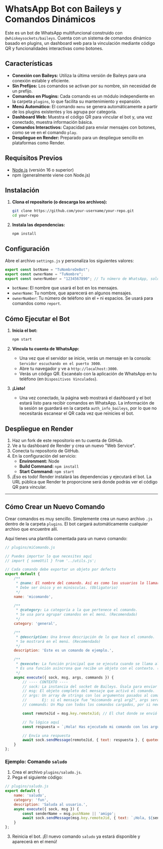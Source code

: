 # WhatsApp Bot con Baileys y Comandos Dinámicos

Este es un bot de WhatsApp multifuncional construido con `@whiskeysockets/baileys`. Cuenta con un sistema de comandos dinámico basado en plugins, un dashboard web para la vinculación mediante código QR y funcionalidades interactivas como botones.

## Características

- **Conexión con Baileys:** Utiliza la última versión de Baileys para una conexión estable y eficiente.
- **Sin Prefijos:** Los comandos se activan por su nombre, sin necesidad de un prefijo.
- **Comandos en Plugins:** Cada comando es un módulo independiente en la carpeta `plugins`, lo que facilita su mantenimiento y expansión.
- **Menú Automático:** El comando `menu` se genera automáticamente a partir de los plugins existentes y los agrupa por categoría.
- **Dashboard Web:** Muestra el código QR para vincular el bot y, una vez conectado, muestra información básica.
- **Comandos Interactivos:** Capacidad para enviar mensajes con botones, como se ve en el comando `play`.
- **Despliegue en Render:** Preparado para un despliegue sencillo en plataformas como Render.

## Requisitos Previos

- [Node.js](https://nodejs.org/) (versión 16 o superior)
- npm (generalmente viene con Node.js)

## Instalación

1. **Clona el repositorio (o descarga los archivos):**
   ```bash
   git clone https://github.com/your-username/your-repo.git
   cd your-repo
   ```

2. **Instala las dependencias:**
   ```bash
   npm install
   ```

## Configuración

Abre el archivo `settings.js` y personaliza los siguientes valores:

```javascript
export const botName = "TuNombreDeBot";
export const ownerName = "TuNombre";
export const ownerNumber = "1234567890"; // Tu número de WhatsApp, solo los dígitos
```

- `botName`: El nombre que usará el bot en los mensajes.
- `ownerName`: Tu nombre, que aparecerá en algunos mensajes.
- `ownerNumber`: Tu número de teléfono sin el `+` ni espacios. Se usará para comandos como `report`.

## Cómo Ejecutar el Bot

1. **Inicia el bot:**
   ```bash
   npm start
   ```

2. **Vincula tu cuenta de WhatsApp:**
   - Una vez que el servidor se inicie, verás un mensaje en la consola: `Servidor escuchando en el puerto 3000`.
   - Abre tu navegador y ve a `http://localhost:3000`.
   - Verás un código QR. Escanéalo con la aplicación de WhatsApp en tu teléfono (en `Dispositivos Vinculados`).

3. **¡Listo!**
   - Una vez conectado, la página web mostrará el dashboard y el bot estará listo para recibir comandos en WhatsApp. La información de la sesión se guardará en la carpeta `auth_info_baileys`, por lo que no necesitarás escanear el QR cada vez que reinicies el bot.

## Despliegue en Render

1. Haz un fork de este repositorio en tu cuenta de GitHub.
2. Ve a tu dashboard de Render y crea un nuevo "Web Service".
3. Conecta tu repositorio de GitHub.
4. En la configuración del servicio:
   - **Environment:** Node
   - **Build Command:** `npm install`
   - **Start Command:** `npm start`
5. ¡Eso es todo! Render instalará las dependencias y ejecutará el bot. La URL pública que Render te proporcione será donde podrás ver el código QR para vincular.

---

## Cómo Crear un Nuevo Comando

Crear comandos es muy sencillo. Simplemente crea un nuevo archivo `.js` dentro de la carpeta `plugins`. El bot cargará automáticamente cualquier archivo que encuentre allí.

Aquí tienes una plantilla comentada para un nuevo comando:

```javascript
// plugins/miComando.js

// Puedes importar lo que necesites aquí
// import { someUtil } from '../utils.js';

// Cada comando debe exportar un objeto por defecto
export default {
    /**
     * @name: El nombre del comando. Así es como los usuarios lo llamarán.
     * Debe ser único y en minúsculas. (Obligatorio)
     */
    name: 'micomando',

    /**
     * @category: La categoría a la que pertenece el comando.
     * Se usa para agrupar comandos en el menú. (Recomendado)
     */
    category: 'general',

    /**
     * @description: Una breve descripción de lo que hace el comando.
     * Se mostrará en el menú. (Recomendado)
     */
    description: 'Este es un comando de ejemplo.',

    /**
     * @execute: La función principal que se ejecuta cuando se llama al comando.
     * Es una función asíncrona que recibe un objeto con el contexto. (Obligatorio)
     */
    async execute({ sock, msg, args, commands }) {
        // ---- CONTEXTO ----
        // sock: La instancia del socket de Baileys. Úsala para enviar mensajes, etc.
        // msg: El objeto completo del mensaje que activó el comando.
        // args: Un array de strings con los argumentos pasados al comando.
        //       Ej: si el mensaje fue "micomando arg1 arg2", args será ['arg1', 'arg2'].
        // commands: Un Map con todos los comandos cargados, por si necesitas llamar a otro comando.

        const remoteJid = msg.key.remoteJid; // El chat donde se envió el mensaje

        // Tu lógica aquí
        const respuesta = `¡Hola! Has ejecutado mi comando con los argumentos: ${args.join(', ')}`;

        // Envía una respuesta
        await sock.sendMessage(remoteJid, { text: respuesta }, { quoted: msg });
    }
};
```

### Ejemplo: Comando `saludo`

1. Crea el archivo `plugins/saludo.js`.
2. Pega el siguiente código:

```javascript
// plugins/saludo.js
export default {
    name: 'saludo',
    category: 'fun',
    description: 'Saluda al usuario.',
    async execute({ sock, msg }) {
        const senderName = msg.pushName || 'amigo';
        await sock.sendMessage(msg.key.remoteJid, { text: `¡Hola, ${senderName}! 👋` }, { quoted: msg });
    }
};
```

3. Reinicia el bot. ¡El nuevo comando `saludo` ya estará disponible y aparecerá en el menú!
